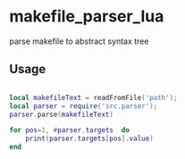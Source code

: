 # makefile_parser_lua
parse makefile to abstract syntax tree 

## Usage

```lua 

local makefileText = readFromFile('path');
local parser = require('src.parser');
parser.parse(makefileText)

for pos=1, #parser.targets  do 
    print(parser.targets[pos].value)
end

```
